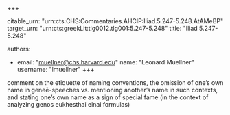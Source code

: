 +++


citable_urn: "urn:cts:CHS:Commentaries.AHCIP:Iliad.5.247-5.248.AtAMeBP"
target_urn: "urn:cts:greekLit:tlg0012.tlg001:5.247-5.248"
title: "Iliad 5.247-5.248"

authors:
- email: "muellner@chs.harvard.edu"
  name: "Leonard Muellner"
  username: "lmuellner"
+++

<p>comment on the etiquette of naming conventions, the omission of one’s own name in geneē-speeches vs. mentioning another’s name in such contexts, and stating one’s own name as a sign of special fame (in the context of analyzing genos eukhesthai einai formulas)</p>